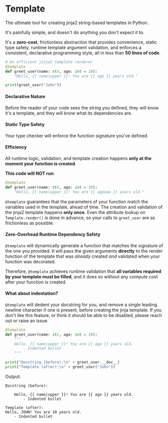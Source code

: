 # Template

The ultimate tool for creating jinja2 string-based templates in Python.

It's painfully simple, and doesn't do anything you don't expect it to.

It's a **zero-cost**, frictionless abstraction that provides convenience,
static type safety, runtime template argument validation, and enforces
a consistent, declarative programming style, all in less than **50 lines of code**.


```py
# An efficient jinja2 template renderer
@template
def greet_user(name: str, age: int = 10):
    "Hello, {{ name|upper }}! You are {{ age }} years old."

print(greet_user("John"))
```

#### Declarative Nature

Before the reader of your code sees the string you defined, they will know
it's a template, and they will know what its dependencies are.

#### Static Type Safety

Your type checker will enforce the function signature you've defined.

#### Efficiency

All runtime logic, validation, and template creation happens **only at the moment
your function is created**.

**This code will NOT run**:
```py
@template
def greet_user(name: str, age: int = 10):
    "Hello, {{ name|upper }}! You are {{ ageeee }} years old."
```

`@template` guarantees that the parameters of your function match the variables
used in the template, ahead of time. The creation and validation of the jinja2
template happens **only once**. Even the attribute lookup on `Template.render()`
is done in advance, so your calls to `greet_user` are as frictionless as possible.


#### Zero-Overhead Runtime Dependency Safety

`@template` will dynamically generate a function that matches the signature of the one you provided.
It will pass the given arguments **directly** to the render function of the template that was *already*
created *and* validated when your function was decorated.

Therefore, `@template` achieves runtime validation that **all variables required by your template must be filled**,
and it does so without any compute cost after your function is created.


#### What about indentation?

`@template` will dedent your docstring for you, and remove a single leading newline character if one is present,
before creating the jinja template.
If you don't like this feature, or think it should be able to be disabled, please reach out or raise an issue.

```py
@template
def greet_user(name: str, age: int = 10):
    """
    Hello, {{ name|upper }}! You are {{ age }} years old.
        - Indented bullet
    """

print("Docstring (before):\n" + greet_user.__doc__)
print("Template (after):\n" + greet_user("John"))
```

Output:
```
Docstring (before):

    Hello, {{ name|upper }}! You are {{ age }} years old.
        - Indented bullet
    
Template (after):
Hello, JOHN! You are 10 years old.
    - Indented bullet
```
